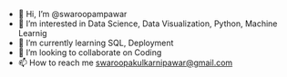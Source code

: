 - 👋 Hi, I’m @swaroopampawar
- 👀 I’m interested in Data Science, Data Visualization, Python, Machine Learnig 
- 🌱 I’m currently learning SQL, Deployment
- 💞️ I’m looking to collaborate on Coding
- 📫 How to reach me swaroopakulkarnipawar@gmail.com

<!---
swaroopampawar/swaroopampawar is a ✨ special ✨ repository because its `README.md` (this file) appears on your GitHub profile.
You can click the Preview link to take a look at your changes.
--->

